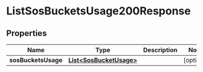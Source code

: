 

# ListSosBucketsUsage200Response


## Properties

| Name | Type | Description | Notes |
|------------ | ------------- | ------------- | -------------|
|**sosBucketsUsage** | [**List&lt;SosBucketUsage&gt;**](SosBucketUsage.md) |  |  [optional] |



